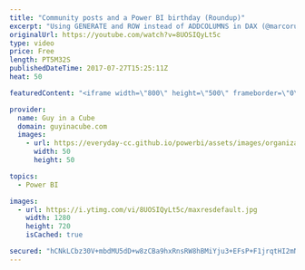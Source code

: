 ```yaml
---
title: "Community posts and a Power BI birthday (Roundup)"
excerpt: "Using GENERATE and ROW instead of ADDCOLUMNS in DAX (@marcorus) http://www.sqlbi.com/articles/using-generate-and-row-instead-of-addcolumns-in-dax/  Ranking Values with Measures (@powerbitips) https://powerbi.tips/2017/07/ranking-values-with-measures/  How To Find The Latest Custom Visuals In #Power BI?"
originalUrl: https://youtube.com/watch?v=8UOSIQyLt5c
type: video
price: Free
length: PT5M32S
publishedDateTime: 2017-07-27T15:25:11Z
heat: 50

featuredContent: "<iframe width=\"800\" height=\"500\" frameborder=\"0\" src=\"https://www.youtube.com/embed/8UOSIQyLt5c\" allow=\"accelerometer; autoplay; encrypted-media; gyroscope; picture-in-picture\" allowfullscreen></iframe>"

provider:
  name: Guy in a Cube
  domain: guyinacube.com
  images:
    - url: https://everyday-cc.github.io/powerbi/assets/images/organizations/guyinacube.com-50x50.jpg
      width: 50
      height: 50

topics:
  - Power BI

images:
  - url: https://i.ytimg.com/vi/8UOSIQyLt5c/maxresdefault.jpg
    width: 1280
    height: 720
    isCached: true

secured: "hCNkLCbz30V+mbdMU5dD+w8zCBa9hxRnsRW8hBMiYju3+EFsP+F1jrqtHI2mNhXQAlURtQUjXhg31PMbHKRmyMw5p9Ohrkzth3+p6u6o8G/635vEnK5NBG4ew9q5wIE3r8Ph8qbv0HK1gynnue6WW1pkJSFSHRCRt54puR5C43ceprJUzPpWlTfAqAHKuAtFvPkABfDvHsaH1PN1s8Q82n0Chq59SsdGGdKE1et9fzQ+wSgxGAV1qoel6guo09BtlUhSKaYTEuiuagTOev/h+uYcY7Af2qxl0/MIW9UWk7+w+rrEvDE8M2gRqpMik61uPAG+sEXtGaGwQD3HvqOK39Yy3uxO9s+L24oHNnZpkhaHv4qLMopLzsmcyTAvS+EYHLerU1cFtJzkpzrJ9aYdSuG06uaVQ142VOM3zBwuzhI=;/YERXkabmhaepXdEdVyc7Q=="
---
```


